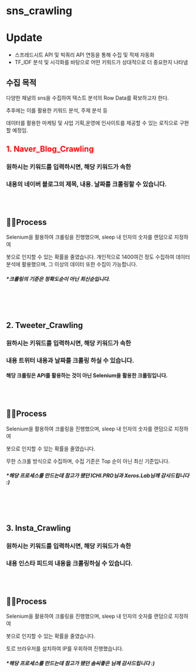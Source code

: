 # sns_crawling

# Update
- 스프레드시트 API 및 빅쿼리 API 연동을 통해 수집 및 적재 자동화
- TF_IDF 분석 및 시각화를 바탕으로 어떤 키워드가 상대적으로 더 중요한지 나타냄


## 수집 목적 
다양한 채널의 sns을 수집하여 텍스트 분석의 Row Data를 확보하고자 한다.

추후에는 이를 활용한 키워드 분석, 주제 분석 등 

데이터를 활용한 마케팅 및 사업 기획,운영에 인사이트를 제공할 수 있는 로직으로 구현할 예정임. 
<br>

## <span style="color:red"> 1. Naver_Blog_Crawling </span> 

### 원하시는 키워드를 입력하시면, 해당 키워드가 속한 
### 내용의 네이버 블로그의 제목, 내용. 날짜를 크롤링할 수 있습니다. 


<br>
<br>

## 🐱‍🏍Process 

 Selenium을 활용하여 크롤링을 진행했으며, sleep 내 인자의 숫자를 랜덤으로 지정하여 

봇으로 인지할 수 있는 확률을 줄였습니다. 
개인적으로 1400여건 정도 수집하여 데이터 분석에 활용했으며,
그 이상의 데이터 또한 수집이 가능합니다. 

##### *크롤링의 기준은 정확도순이 아닌 최신순입니다. 

<br>
<br>
<br>

##  2. Tweeter_Crawling
### 원하시는 키워드를 입력하시면, 해당 키워드가 속한 
### 내용 트위터 내용과 날짜를 크롤링 하실 수 있습니다.
#### 해당 크롤링은 API를 활용하는 것이 아닌 Selenium을 활용한 크롤링입니다. 

<br>
<br>

## 🐱‍🏍Process 

Selenium을 활용하여 크롤링을 진행했으며, sleep 내 인자의 숫자를 랜덤으로 지정하여 

봇으로 인지할 수 있는 확률을 줄였습니다. 

무한 스크롤 방식으로 수집하며, 수집 기준은 Top 순이 아닌 최신 기준입니다.


##### *해당 프로세스를 만드는데 참고가 됐던 ICHI.PRO님과 Xeros.Lab님께 감사드립니다 :) 

<br>
<br>
<br>

##  3. Insta_Crawling
### 원하시는 키워드를 입력하시면, 해당 키워드가 속한 
### 내용 인스타 피드의 내용을 크롤링하실 수 있습니다. 


<br>
<br>

## 🐱‍🏍Process 

Selenium을 활용하여 크롤링을 진행했으며, sleep 내 인자의 숫자를 랜덤으로 지정하여 

봇으로 인지할 수 있는 확률을 줄였습니다. 

토르 브라우저를 설치하여 IP를 우회하여 진행했습니다. 

##### *해당 프로세스를 만드는데 참고가 됐던 솜씨좋은 님께 감사드립니다 :) 
